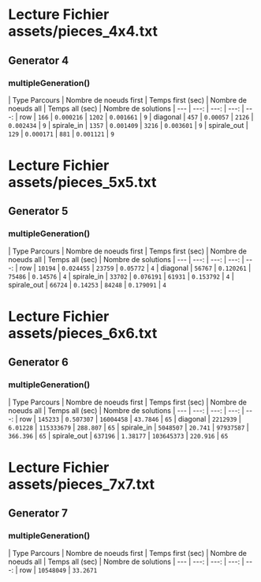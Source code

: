 # Lecture Fichier assets/pieces_4x4.txt

## Generator 4

### multipleGeneration()

| Type Parcours | Nombre de noeuds first | Temps first (sec) | Nombre de noeuds all | Temps all (sec) | Nombre de solutions
| --- | ---: | ---: | ---: | ---:
| row | `166` | `0.000216` | `1202` | `0.001661` | `9`
| diagonal | `457` | `0.00057` | `2126` | `0.002434` | `9`
| spirale_in | `1357` | `0.001409` | `3216` | `0.003601` | `9`
| spirale_out | `129` | `0.000171` | `881` | `0.001121` | `9`
# Lecture Fichier assets/pieces_5x5.txt

## Generator 5

### multipleGeneration()

| Type Parcours | Nombre de noeuds first | Temps first (sec) | Nombre de noeuds all | Temps all (sec) | Nombre de solutions
| --- | ---: | ---: | ---: | ---:
| row | `10194` | `0.024455` | `23759` | `0.05772` | `4`
| diagonal | `56767` | `0.120261` | `75486` | `0.14576` | `4`
| spirale_in | `33702` | `0.076191` | `61931` | `0.153792` | `4`
| spirale_out | `66724` | `0.14253` | `84248` | `0.179091` | `4`
# Lecture Fichier assets/pieces_6x6.txt

## Generator 6

### multipleGeneration()

| Type Parcours | Nombre de noeuds first | Temps first (sec) | Nombre de noeuds all | Temps all (sec) | Nombre de solutions
| --- | ---: | ---: | ---: | ---:
| row | `145233` | `0.507307` | `16004458` | `43.7846` | `65`
| diagonal | `2212939` | `6.01228` | `115333679` | `288.807` | `65`
| spirale_in | `5048507` | `20.741` | `97937587` | `366.396` | `65`
| spirale_out | `637196` | `1.38177` | `103645373` | `220.916` | `65`
# Lecture Fichier assets/pieces_7x7.txt

## Generator 7

### multipleGeneration()

| Type Parcours | Nombre de noeuds first | Temps first (sec) | Nombre de noeuds all | Temps all (sec) | Nombre de solutions
| --- | ---: | ---: | ---: | ---:
| row | `10548049` | `33.2671`